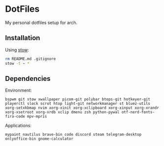 # DotFiles

My personal dotfiles setup for arch.

## Installation

Using [stow](https://www.gnu.org/software/stow/):
```sh
rm README.md .gitignore
stow -t ~ *
```

## Dependencies

Environment:
```
bspwm git stow xwallpaper picom-git polybar btops-git hotkeyer-git playerctl slock scrot htop light-git networkmanager st bluez-utils xorg-setxkbmap nvim xorg-xinit xorg-xclipboard xorg-xinput xorg-xrandr xorg-xsetroot xorg-xrdb xclip dmenu zsh python-pywal otf-nerd-fonts-fira-code mpv-mpris
```

Applications:
```
mypaint nautilus brave-bin code discord steam telegram-desktop onlyoffice-bin gnome-calculator
```